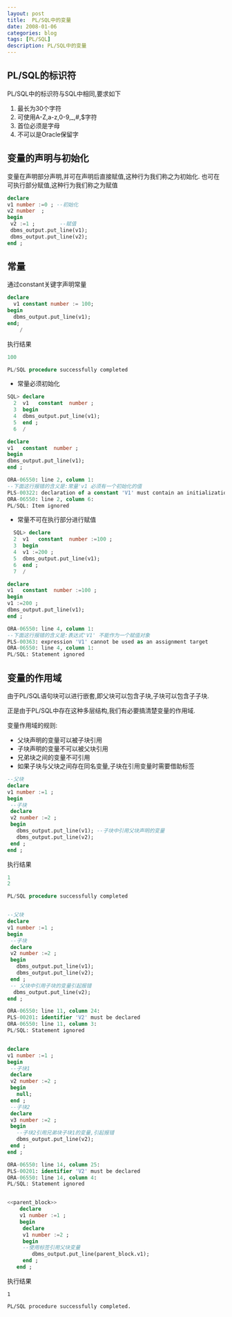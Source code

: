```yaml
---
layout: post
title:  PL/SQL中的变量
date: 2008-01-06
categories: blog
tags: [PL/SQL]
description: PL/SQL中的变量
---
```




## PL/SQL的标识符

PL/SQL中的标识符与SQL中相同,要求如下
1. 最长为30个字符
2. 可使用A-Z,a-z,0-9,_,#,$字符
3. 首位必须是字母
4. 不可以是Oracle保留字



## 变量的声明与初始化

变量在声明部分声明,并可在声明后直接赋值,这种行为我们称之为初始化.
也可在可执行部分赋值,这种行为我们称之为赋值

```sql
declare
v1 number :=0 ; --初始化
v2 number  ;  
begin
 v2 :=1 ;        --赋值
 dbms_output.put_line(v1);
 dbms_output.put_line(v2);
end ;

```
## 常量

通过constant关键字声明常量
```sql
declare
  v1 constant number := 100;
begin
  dbms_output.put_line(v1);
end;
    /
```
执行结果
```sql
100

PL/SQL procedure successfully completed

```
- 常量必须初始化

```sql
SQL> declare
  2  v1   constant  number ;
  3  begin
  4  dbms_output.put_line(v1);
  5  end ;
  6  /

declare
v1   constant  number ;
begin
dbms_output.put_line(v1);
end ;

ORA-06550: line 2, column 1:
--下面这行报错的含义是:常量'v1 必须有一个初始化的值
PLS-00322: declaration of a constant 'V1' must contain an initialization assignment 
ORA-06550: line 2, column 6:
PL/SQL: Item ignored

```
- 常量不可在执行部分进行赋值

```sql
  SQL> declare
  2  v1   constant  number :=100 ;
  3  begin
  4  v1 :=200 ;
  5  dbms_output.put_line(v1);
  6  end ;
  7  /

declare
v1   constant  number :=100 ;
begin
v1 :=200 ;
dbms_output.put_line(v1);
end ;

ORA-06550: line 4, column 1:
--下面这行报错的含义是:表达式'V1' 不能作为一个赋值对象
PLS-00363: expression 'V1' cannot be used as an assignment target
ORA-06550: line 4, column 1:
PL/SQL: Statement ignored
```

## 变量的作用域

由于PL/SQL语句块可以进行嵌套,即父块可以包含子块,子块可以包含子子块.

正是由于PL/SQL中存在这种多层结构,我们有必要搞清楚变量的作用域.

变量作用域的规则:

- 父块声明的变量可以被子块引用
- 子块声明的变量不可以被父块引用
- 兄弟块之间的变量不可引用
- 如果子块与父块之间存在同名变量,子块在引用变量时需要借助标签

```sql
--父块
declare
v1 number :=1 ;
begin
 --子块
 declare
 v2 number :=2 ;
 begin
   dbms_output.put_line(v1); --子块中引用父块声明的变量
   dbms_output.put_line(v2);
 end ;
end ;

```
执行结果
```sql
1
2

PL/SQL procedure successfully completed

```

```sql

--父块
declare
v1 number :=1 ;
begin
 --子块
 declare
 v2 number :=2 ;
 begin
   dbms_output.put_line(v1);
   dbms_output.put_line(v2);
 end ;
 -- 父块中引用子块的变量引起报错
  dbms_output.put_line(v2);
end ;

ORA-06550: line 11, column 24:
PLS-00201: identifier 'V2' must be declared
ORA-06550: line 11, column 3:
PL/SQL: Statement ignored


```

```sql

declare
v1 number :=1 ;
begin
 --子块1
 declare
 v2 number :=2 ;
 begin
   null;
 end ;
 --子块2
 declare
 v3 number :=2 ;
 begin
   --子块2引用兄弟块子块1的变量,引起报错
   dbms_output.put_line(v2);
 end ;
end ;

ORA-06550: line 14, column 25:
PLS-00201: identifier 'V2' must be declared
ORA-06550: line 14, column 4:
PL/SQL: Statement ignored

```


```sql

<<parent_block>>
    declare
    v1 number :=1 ;
    begin
     declare
     v1 number :=2 ;
     begin
     --使用标签引用父块变量
        dbms_output.put_line(parent_block.v1);
     end ;
   end ;
```
执行结果
```
1

PL/SQL procedure successfully completed.

```

